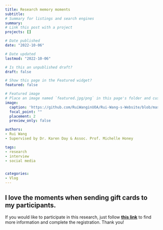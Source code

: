 ```yaml
---
title: Research memory moments
subtitle: 
# Summary for listings and search engines
summary: 
# Link this post with a project
projects: []

# Date published
date: "2022-10-06"

# Date updated
lastmod: "2022-10-06"

# Is this an unpublished draft?
draft: false

# Show this page in the Featured widget?
featured: false

# Featured image
# Place an image named `featured.jpg/png` in this page's folder and customize its options here.
image:
  caption: 'https://github.com/RuiWanginUOA/Rui-Wang-s-Website/blob/master/content/pic%20&%20video/Pics%20&%20Videos_1/featured.jpg'
  focal_point: ""
  placement: 2
  preview_only: false

authors:
- Rui Wang
- Supervised by Dr. Karen Day & Assoc. Prof. Michelle Honey

tags:
- research
- interview
- social media


categories:
- Vlog
---
```


## I love the moments when sending gift cards to my participants.


If you would like to participate in this research, just follow [**this link**](https://auckland.au1.qualtrics.com/jfe/form/SV_bOfETKNZCCuHHjo) to find more information and complete the registration. Thank you!